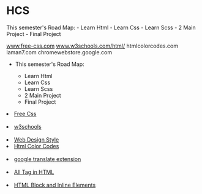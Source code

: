 # HCS
This semester's Road Map:
      - Learn Html
      - Learn Css
      - Learn Scss
      - 2 Main Project
      - Final Project 
    
www.free-css.com
www.w3schools.com/html/
htmlcolorcodes.com
laman7.com
chromewebstore.google.com
<ul>
  <li>This semester's Road Map:<br></li>
  <ul>
    <li>Learn Html<br></li>
    <li>Learn Css<br></li>
    <li>Learn Scss<br></li>
    <li>2 Main Project<br></li>
    <li>Final Project<br></li>
  </ul>
</ul>
<li><a href="https://www.free-css.com/free-css-templates" target="_blank">Free Css</a></li>
<br>
<li><a target="_blank" href="https://www.w3schools.com/">w3schools</a></li>
<br>
<li><a target="_blank" href="https://laman7.com/website-design-style/">Web Design Style</a>
<br>
<li><a href="https://htmlcolorcodes.com/" target="_blank" >Html Color Codes</a></li>
<br>
<li><a target="_blank" href="https://chrome.google.com/webstore/detail/google-translate/aapbdbdomjkkjkaonfhkkikfgjllcleb?hl=en">google translate extension</a></li>
<br>


<li><a target="_blank" href="https://www.w3schools.com/tags/default.asp">All Tag in HTML</a></li><br>
<li><a target="_blank" href="https://www.w3schools.com/html/html_blocks.asp">HTML Block and Inline Elements</a></li><br>
</ul>


